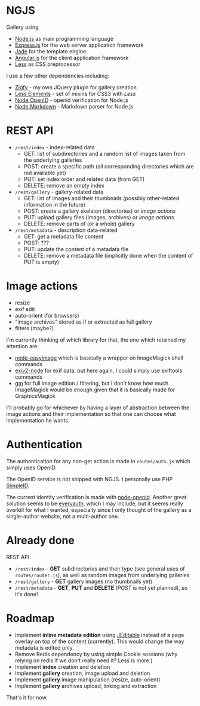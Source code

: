 NGJS
====

Gallery using
  * [Node.js](http://nodejs.org) as main programming language
  * [Express.js](http://expressjs.com) for the web server application framework
  * [Jade](http://jade-lang.com) for the template engine
  * [Angular.js](http://angularjs.org) for the client application framework
  * [Less](http://lesscss.org) as CSS preprocessor

I use a few other dependencies including:
  * [Zigfy](http://github.com/xionluhnis/zigfy) - my own JQuery plugin for gallery creation
  * [Less Elements](http://lesselements.com/) - set of mixins for CSS3 with *Less*
  * [Node OpenID](https://github.com/havard/node-openid) - openid verification for Node.js
  * [Node Markdown](https://github.com/andris9/node-markdown) - Markdown parser for Node.js

REST API
========
  * `/rest/index` - index-related data
    * GET: list of subdirectories and a random list of images taken from the underlying galleries
    * POST: create a specific path (all corresponding directories which are not available yet)
    * PUT: set index order and related data (from GET)
    * DELETE: remove an empty index
  * `/rest/gallery` - gallery-related data
    * GET: list of images and their thumbnails (possibly other-related information in the future)
    * POST: create a gallery skeleton (directories) or *image actions*
    * PUT: upload gallery files (images, archives) or *image actions*
    * DELETE: remove parts of (or a whole) gallery
  * `/rest/metadata` - description data-related
    * GET: get a metadata file content
    * POST: ???
    * PUT: update the content of a metadata file
    * DELETE: remove a metadata file (implicitly done when the content of PUT is empty)

Image actions
=============
  * resize
  * exif edit
  * auto-orient (for browsers)
  * "image archives" stored as if or extracted as full gallery
  * filters (maybe?)

I'm currently thinking of which library for that, the one which retained my attention are:
  * [node-easyimage](https://github.com/hacksparrow/node-easyimage) which is basically a wrapper on ImageMagick shell commands
  * [exiv2-node](https://github.com/dberesford/exiv2node) for exif data, but here again, I could simply use exiftools commands
  * [gm](https://github.com/aheckmann/gm) for full image edition / filtering, but I don't know how much ImageMagick would be enough given that it is basically made for GraphicsMagick

I'll probably go for whichever by having a layer of abstraction between the image actions and their implementation so that one can choose what implementation he wants.

Authentication
==============
The authentication for any non-get action is made in `routes/auth.js` which simply uses OpenID.

The OpenID service is not shipped with NGJS. I personally use PHP [SimpleID](http://sourceforge.net/projects/simpleid/).

The current identity verification is made with [node-openid](https://github.com/havard/node-openid). Another great solution seems to be [everyauth](https://github.com/bnoguchi/everyauth), which I may include, but it seems really overkill for what I wanted, especially since I only thought of the gallery as a single-author website, not a multi-author one.

Already done
============
REST API:
  * `/rest/index` - **GET** subdirectories and their type (see general uses of `routes/router.js`), as well as random images from underlying galleries
  * `/rest/gallery` - **GET** gallery images (no thumbnails yet)
  * `/rest/metadata` - **GET**, **PUT** and **DELETE** (*POST* is not yet planned), so it's done!

Roadmap
=======
  * Implement **inline metadata edition** using [JEditable](http://www.appelsiini.net/projects/jeditable) instead of a page overlay on top of the content (currently). This would change the way metadata is edited only.
  * Remove Redis dependency by using simple Cookie sessions (why relying on redis if we don't really need it? Less is more.)
  * Implement **index** creation and deletion
  * Implement **gallery** creation, image upload and deletion
  * Implement **gallery** image manipulation (resize, auto-orient)
  * Implement **gallery** archives upload, linking and extraction

That's it for now.
